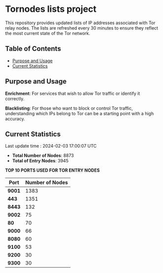 # Tornodes lists project

This repository provides updated lists of IP addresses associated with Tor relay nodes. The lists are refreshed every 30 minutes to ensure they reflect the most current state of the Tor network.

## Table of Contents

- [Purpose and Usage](#purpose-and-usage)
- [Current Statistics](#current-statistics)


## Purpose and Usage

**Enrichment**: For services that wish to allow Tor traffic or identify it correctly.

**Blacklisting**: For those who want to block or control Tor traffic, understanding which IPs belong to Tor can be a starting point with a high accuracy.

## Current Statistics

Last update time : 2024-02-03 17:00:07 UTC

- **Total Number of Nodes**: 8873
- **Total of Entry Nodes**: 3945

**TOP 10 PORTS USED FOR TOR ENTRY NODES**

| **Port** | **Number of Nodes** |
|------|-----------------|
| **9001**   | 1383  |
| **443**   | 1351  |
| **8443**   | 132  |
| **9002**   | 75  |
| **80**   | 70  |
| **9000**   | 66  |
| **8080**   | 60  |
| **9100**   | 53  |
| **9200**   | 30  |
| **9300**   | 30  |


